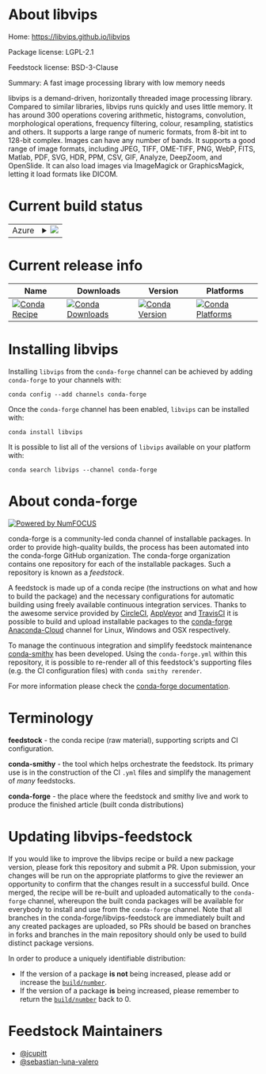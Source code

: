 About libvips
=============

Home: https://libvips.github.io/libvips

Package license: LGPL-2.1

Feedstock license: BSD-3-Clause

Summary: A fast image processing library with low memory needs

libvips is a demand-driven, horizontally threaded image processing
library. Compared to similar libraries, libvips runs quickly and uses
little memory.  It has around 300 operations covering arithmetic,
histograms, convolution, morphological operations, frequency filtering,
colour, resampling, statistics and others. It supports a large range of
numeric formats, from 8-bit int to 128-bit complex. Images can have any
number of bands. It supports a good range of image formats, including
JPEG, TIFF, OME-TIFF, PNG, WebP, FITS, Matlab, PDF, SVG, HDR,
PPM, CSV, GIF, Analyze, DeepZoom, and OpenSlide. It can also load images
via ImageMagick or GraphicsMagick, letting it load formats like DICOM.


Current build status
====================


<table>
    
  <tr>
    <td>Azure</td>
    <td>
      <details>
        <summary>
          <a href="https://dev.azure.com/conda-forge/feedstock-builds/_build/latest?definitionId=7485&branchName=master">
            <img src="https://dev.azure.com/conda-forge/feedstock-builds/_apis/build/status/libvips-feedstock?branchName=master">
          </a>
        </summary>
        <table>
          <thead><tr><th>Variant</th><th>Status</th></tr></thead>
          <tbody><tr>
              <td>linux_64</td>
              <td>
                <a href="https://dev.azure.com/conda-forge/feedstock-builds/_build/latest?definitionId=7485&branchName=master">
                  <img src="https://dev.azure.com/conda-forge/feedstock-builds/_apis/build/status/libvips-feedstock?branchName=master&jobName=linux&configuration=linux_64_" alt="variant">
                </a>
              </td>
            </tr><tr>
              <td>osx_64</td>
              <td>
                <a href="https://dev.azure.com/conda-forge/feedstock-builds/_build/latest?definitionId=7485&branchName=master">
                  <img src="https://dev.azure.com/conda-forge/feedstock-builds/_apis/build/status/libvips-feedstock?branchName=master&jobName=osx&configuration=osx_64_" alt="variant">
                </a>
              </td>
            </tr>
          </tbody>
        </table>
      </details>
    </td>
  </tr>
</table>

Current release info
====================

| Name | Downloads | Version | Platforms |
| --- | --- | --- | --- |
| [![Conda Recipe](https://img.shields.io/badge/recipe-libvips-green.svg)](https://anaconda.org/conda-forge/libvips) | [![Conda Downloads](https://img.shields.io/conda/dn/conda-forge/libvips.svg)](https://anaconda.org/conda-forge/libvips) | [![Conda Version](https://img.shields.io/conda/vn/conda-forge/libvips.svg)](https://anaconda.org/conda-forge/libvips) | [![Conda Platforms](https://img.shields.io/conda/pn/conda-forge/libvips.svg)](https://anaconda.org/conda-forge/libvips) |

Installing libvips
==================

Installing `libvips` from the `conda-forge` channel can be achieved by adding `conda-forge` to your channels with:

```
conda config --add channels conda-forge
```

Once the `conda-forge` channel has been enabled, `libvips` can be installed with:

```
conda install libvips
```

It is possible to list all of the versions of `libvips` available on your platform with:

```
conda search libvips --channel conda-forge
```


About conda-forge
=================

[![Powered by NumFOCUS](https://img.shields.io/badge/powered%20by-NumFOCUS-orange.svg?style=flat&colorA=E1523D&colorB=007D8A)](http://numfocus.org)

conda-forge is a community-led conda channel of installable packages.
In order to provide high-quality builds, the process has been automated into the
conda-forge GitHub organization. The conda-forge organization contains one repository
for each of the installable packages. Such a repository is known as a *feedstock*.

A feedstock is made up of a conda recipe (the instructions on what and how to build
the package) and the necessary configurations for automatic building using freely
available continuous integration services. Thanks to the awesome service provided by
[CircleCI](https://circleci.com/), [AppVeyor](https://www.appveyor.com/)
and [TravisCI](https://travis-ci.com/) it is possible to build and upload installable
packages to the [conda-forge](https://anaconda.org/conda-forge)
[Anaconda-Cloud](https://anaconda.org/) channel for Linux, Windows and OSX respectively.

To manage the continuous integration and simplify feedstock maintenance
[conda-smithy](https://github.com/conda-forge/conda-smithy) has been developed.
Using the ``conda-forge.yml`` within this repository, it is possible to re-render all of
this feedstock's supporting files (e.g. the CI configuration files) with ``conda smithy rerender``.

For more information please check the [conda-forge documentation](https://conda-forge.org/docs/).

Terminology
===========

**feedstock** - the conda recipe (raw material), supporting scripts and CI configuration.

**conda-smithy** - the tool which helps orchestrate the feedstock.
                   Its primary use is in the construction of the CI ``.yml`` files
                   and simplify the management of *many* feedstocks.

**conda-forge** - the place where the feedstock and smithy live and work to
                  produce the finished article (built conda distributions)


Updating libvips-feedstock
==========================

If you would like to improve the libvips recipe or build a new
package version, please fork this repository and submit a PR. Upon submission,
your changes will be run on the appropriate platforms to give the reviewer an
opportunity to confirm that the changes result in a successful build. Once
merged, the recipe will be re-built and uploaded automatically to the
`conda-forge` channel, whereupon the built conda packages will be available for
everybody to install and use from the `conda-forge` channel.
Note that all branches in the conda-forge/libvips-feedstock are
immediately built and any created packages are uploaded, so PRs should be based
on branches in forks and branches in the main repository should only be used to
build distinct package versions.

In order to produce a uniquely identifiable distribution:
 * If the version of a package **is not** being increased, please add or increase
   the [``build/number``](https://conda.io/docs/user-guide/tasks/build-packages/define-metadata.html#build-number-and-string).
 * If the version of a package **is** being increased, please remember to return
   the [``build/number``](https://conda.io/docs/user-guide/tasks/build-packages/define-metadata.html#build-number-and-string)
   back to 0.

Feedstock Maintainers
=====================

* [@jcupitt](https://github.com/jcupitt/)
* [@sebastian-luna-valero](https://github.com/sebastian-luna-valero/)

